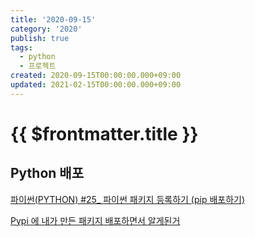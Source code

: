 ```yaml
---
title: '2020-09-15'
category: '2020'
publish: true
tags:
  - python
  - 프로젝트
created: 2020-09-15T00:00:00.000+09:00
updated: 2021-02-15T00:00:00.000+09:00
---
```


# {{ $frontmatter.title }}

## Python 배포

[파이썬(PYTHON) #25\_ 파이썬 패키지 등록하기 (pip 배포하기)](https://doorbw.tistory.com/225)

[Pypi 에 내가 만든 패키지 배포하면서 알게된거](https://dailyheumsi.tistory.com/122)
